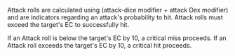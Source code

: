 Attack rolls are calculated using (attack-dice modifier + attack Dex modifier) and are indicators regarding an attack's probability to hit.
Attack rolls must exceed the target's EC to successfully hit. 

If an Attack roll is below the target's EC by 10, a critical miss proceeds.
If an Attack roll exceeds the target's EC by 10, a critical hit proceeds.
